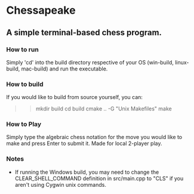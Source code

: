 # Chessapeake
## A simple terminal-based chess program.

### How to run
Simply 'cd' into the build directory respective of your OS (win-build, linux-build, mac-build) and run the executable.

### How to build
If you would like to build from source yourself, you can:  
>> mkdir build
>> cd build
>> cmake .. -G "Unix Makefiles"
>> make

### How to Play
Simply type the algebraic chess notation for the move you would like to make and press Enter to submit it. Made for local 2-player play.

### Notes
- If running the Windows build, you may need to change the CLEAR_SHELL_COMMAND definition in src/main.cpp to "CLS" if you aren't using Cygwin unix commands.  


